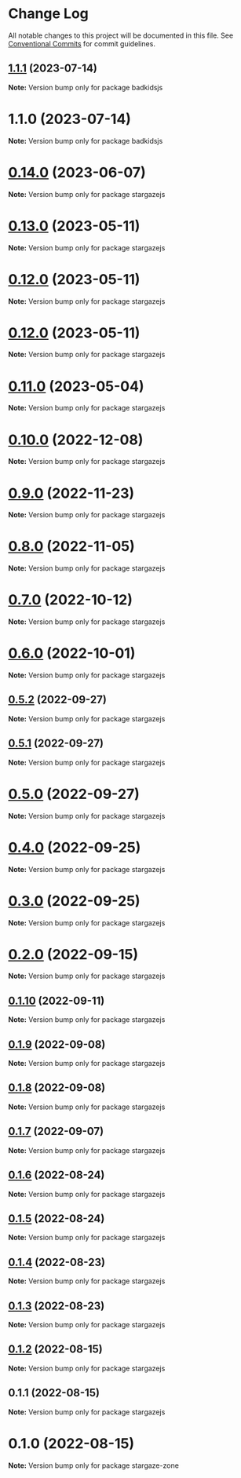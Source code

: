 # Change Log

All notable changes to this project will be documented in this file.
See [Conventional Commits](https://conventionalcommits.org) for commit guidelines.

## [1.1.1](https://github.com/pyramation/badkidsjs/compare/badkidsjs@1.1.0...badkidsjs@1.1.1) (2023-07-14)

**Note:** Version bump only for package badkidsjs





# 1.1.0 (2023-07-14)

**Note:** Version bump only for package badkidsjs





# [0.14.0](https://github.com/pyramation/badkidsjs/compare/stargazejs@0.13.0...stargazejs@0.14.0) (2023-06-07)

**Note:** Version bump only for package stargazejs

# [0.13.0](https://github.com/pyramation/badkidsjs/compare/stargazejs@0.12.0...stargazejs@0.13.0) (2023-05-11)

**Note:** Version bump only for package stargazejs

# [0.12.0](https://github.com/pyramation/badkidsjs/compare/stargazejs@0.12.0...stargazejs@0.12.0) (2023-05-11)

**Note:** Version bump only for package stargazejs

# [0.12.0](https://github.com/pyramation/badkidsjs/compare/stargazejs@0.11.0...stargazejs@0.12.0) (2023-05-11)

**Note:** Version bump only for package stargazejs

# [0.11.0](https://github.com/pyramation/badkidsjs/compare/stargazejs@0.10.0...stargazejs@0.11.0) (2023-05-04)

**Note:** Version bump only for package stargazejs

# [0.10.0](https://github.com/pyramation/badkidsjs/compare/stargazejs@0.9.0...stargazejs@0.10.0) (2022-12-08)

**Note:** Version bump only for package stargazejs

# [0.9.0](https://github.com/pyramation/badkidsjs/compare/stargazejs@0.8.0...stargazejs@0.9.0) (2022-11-23)

**Note:** Version bump only for package stargazejs

# [0.8.0](https://github.com/pyramation/badkidsjs/compare/stargazejs@0.7.0...stargazejs@0.8.0) (2022-11-05)

**Note:** Version bump only for package stargazejs

# [0.7.0](https://github.com/pyramation/badkidsjs/compare/stargazejs@0.6.0...stargazejs@0.7.0) (2022-10-12)

**Note:** Version bump only for package stargazejs

# [0.6.0](https://github.com/pyramation/badkidsjs/compare/stargazejs@0.5.2...stargazejs@0.6.0) (2022-10-01)

**Note:** Version bump only for package stargazejs

## [0.5.2](https://github.com/pyramation/badkidsjs/compare/stargazejs@0.5.1...stargazejs@0.5.2) (2022-09-27)

**Note:** Version bump only for package stargazejs

## [0.5.1](https://github.com/pyramation/badkidsjs/compare/stargazejs@0.5.0...stargazejs@0.5.1) (2022-09-27)

**Note:** Version bump only for package stargazejs

# [0.5.0](https://github.com/pyramation/badkidsjs/compare/stargazejs@0.4.0...stargazejs@0.5.0) (2022-09-27)

**Note:** Version bump only for package stargazejs

# [0.4.0](https://github.com/pyramation/badkidsjs/compare/stargazejs@0.3.0...stargazejs@0.4.0) (2022-09-25)

**Note:** Version bump only for package stargazejs

# [0.3.0](https://github.com/pyramation/badkidsjs/compare/stargazejs@0.2.0...stargazejs@0.3.0) (2022-09-25)

**Note:** Version bump only for package stargazejs

# [0.2.0](https://github.com/pyramation/badkidsjs/compare/stargazejs@0.1.10...stargazejs@0.2.0) (2022-09-15)

**Note:** Version bump only for package stargazejs

## [0.1.10](https://github.com/pyramation/badkidsjs/compare/stargazejs@0.1.9...stargazejs@0.1.10) (2022-09-11)

**Note:** Version bump only for package stargazejs

## [0.1.9](https://github.com/pyramation/badkidsjs/compare/stargazejs@0.1.8...stargazejs@0.1.9) (2022-09-08)

**Note:** Version bump only for package stargazejs

## [0.1.8](https://github.com/pyramation/badkidsjs/compare/stargazejs@0.1.7...stargazejs@0.1.8) (2022-09-08)

**Note:** Version bump only for package stargazejs

## [0.1.7](https://github.com/pyramation/badkidsjs/compare/stargazejs@0.1.6...stargazejs@0.1.7) (2022-09-07)

**Note:** Version bump only for package stargazejs

## [0.1.6](https://github.com/pyramation/badkidsjs/compare/stargazejs@0.1.5...stargazejs@0.1.6) (2022-08-24)

**Note:** Version bump only for package stargazejs

## [0.1.5](https://github.com/pyramation/badkidsjs/compare/stargazejs@0.1.4...stargazejs@0.1.5) (2022-08-24)

**Note:** Version bump only for package stargazejs

## [0.1.4](https://github.com/pyramation/badkidsjs/compare/stargazejs@0.1.3...stargazejs@0.1.4) (2022-08-23)

**Note:** Version bump only for package stargazejs

## [0.1.3](https://github.com/pyramation/badkidsjs/compare/stargazejs@0.1.2...stargazejs@0.1.3) (2022-08-23)

**Note:** Version bump only for package stargazejs

## [0.1.2](https://github.com/pyramation/badkidsjs/compare/stargazejs@0.1.1...stargazejs@0.1.2) (2022-08-15)

**Note:** Version bump only for package stargazejs

## 0.1.1 (2022-08-15)

**Note:** Version bump only for package stargazejs

# 0.1.0 (2022-08-15)

**Note:** Version bump only for package stargaze-zone
